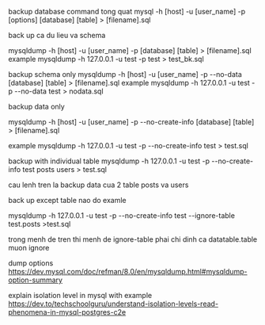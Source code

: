 backup database
command tong quat
mysql -h [host] -u [user_name] -p [options] [database] [table] > [filename].sql

back up ca du lieu va schema

mysqldump -h [host] -u [user_name] -p [database] [table] > [filename].sql
example
mysqldump -h 127.0.0.1 -u test -p test > test_bk.sql

backup schema only
mysqldump -h [host] -u [user_name] -p --no-data [database] [table] > [filename].sql
example
mysqldump -h 127.0.0.1 -u test -p --no-data test > nodata.sql

backup data only

mysqldump -h [host] -u [user_name] -p --no-create-info [database] [table] > [filename].sql

example
mysqldump -h 127.0.0.1 -u test -p --no-create-info test > test.sql

backup with individual table
mysqldump -h 127.0.0.1 -u test -p --no-create-info test posts users > test.sql 

cau lenh tren la backup data cua 2 table posts va users

back up except table nao do
examle

mysqldump -h 127.0.0.1 -u test -p --no-create-info  test --ignore-table test.posts >test.sql

trong menh de tren thi menh de ignore-table phai chi dinh ca datatable.table muon ignore 



dump options
https://dev.mysql.com/doc/refman/8.0/en/mysqldump.html#mysqldump-option-summary


explain isolation level in mysql with example
https://dev.to/techschoolguru/understand-isolation-levels-read-phenomena-in-mysql-postgres-c2e
